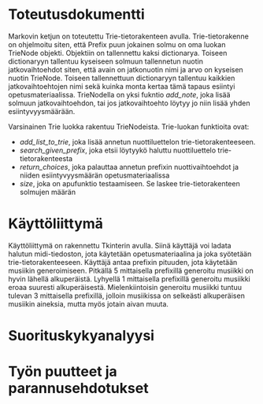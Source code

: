 # Toteutusdokumentti

Markovin ketjun on toteutettu Trie-tietorakenteen avulla. Trie-tietorakenne on ohjelmoitu siten, että Prefix puun jokainen solmu on oma luokan TrieNode objekti. Objektiin on tallennettu kaksi dictionarya. Toiseen dictionaryyn tallentuu kyseiseen solmuun tallennetun nuotin jatkovaihtoehdot siten, että avain on jatkonuotin nimi ja arvo on kyseisen nuotin TrieNode. Toiseen tallennettuun dictionaryyn tallentuu kaikkien jatkovaihtoehtojen nimi sekä kuinka monta kertaa tämä tapaus esiintyi opetusmateriaalissa. TrieNodella on yksi fukntio *add_note*, joka lisää solmuun jatkovaihtoehdon, tai jos jatkovaihtoehto löytyy jo niin lisää yhden esiintyvyysmäärään.

Varsinainen Trie luokka rakentuu TrieNodeista. Trie-luokan funktioita ovat:
- *add_list_to_trie*, joka lisää annetun nuottiluettelon trie-tietorakenteeseen. 
- *search_given_prefix*, joka etsii löytyykö haluttu nuottiluettelo trie-tietorakenteesta
- *return_choices*, joka palauttaa annetun prefixin nuottivaihtoehdot ja niiden esiintyvyysmäärän opetusmateriaalissa
- *size*, joka on apufunktio testaamiseen. Se laskee trie-tietorakenteen solmujen määrän

# Käyttöliittymä

Käyttöliittymä on rakennettu Tkinterin avulla. Siinä käyttäjä voi ladata halutun midi-tiedoston, jota käytetään opetusmateriaalina ja joka syötetään trie-tietorakenteeseen. Käyttäjä antaa prefixin pituuden, jota käytetään musiikin generoimiseen. Pitkällä 5 mittaisella prefixillä generoitu musiikki on hyvin lähellä alkuperäistä. Lyhyellä 1 mittaisella prefixillä generoitu musiikki eroaa suuresti alkuperäisestä. Mielenkiintoisin generoitu musiikki tuntuu tulevan 3 mittaisella prefixillä, jolloin musiikissa on selkeästi alkuperäisen musiikin aineksia, mutta myös jotain aivan muuta.

# Suorituskykyanalyysi

# Työn puutteet ja parannusehdotukset